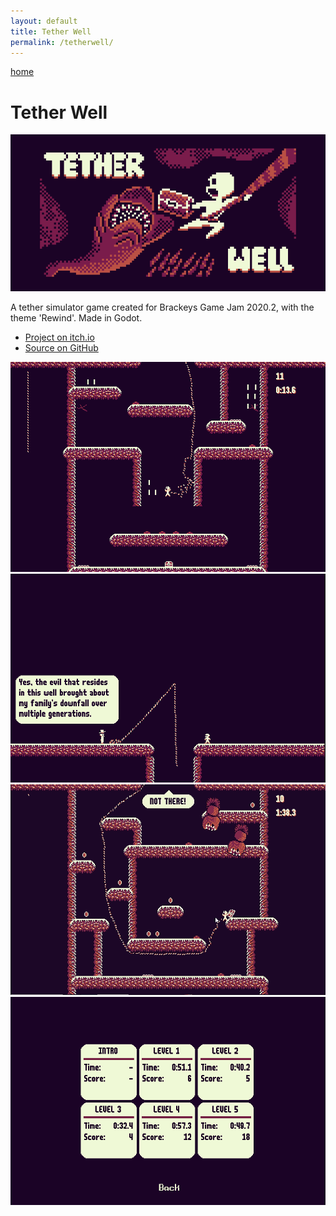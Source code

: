 ```yaml
---
layout: default
title: Tether Well
permalink: /tetherwell/
---
```


<p>
   <a class="back" href="https://samuelbigos.github.io/">home</a>
</p>

# Tether Well

<img class="full" src="/assets/tetherwell/itch-banner.png" />

A tether simulator game created for Brackeys Game Jam 2020.2, with the theme 'Rewind'. Made in Godot.

* [Project on itch.io](https://sambigos.itch.io/tether-well)
* [Source on GitHub](https://github.com/samuelbigos/tether_well)

<img class="full" src="/assets/tetherwell/SS3.png" />
<img class="full" src="/assets/tetherwell/SS2.png" />
<img class="full" src="/assets/tetherwell/SS4.png" />
<img class="full" src="/assets/tetherwell/SS1.png" />